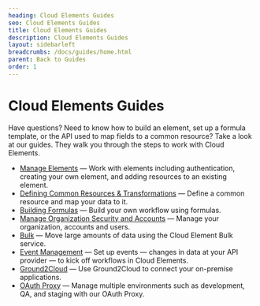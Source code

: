 ```yaml
---
heading: Cloud Elements Guides
seo: Cloud Elements Guides
title: Cloud Elements Guides
description: Cloud Elements Guides
layout: sidebarleft
breadcrumbs: /docs/guides/home.html
parent: Back to Guides
order: 1
---
```


# Cloud Elements Guides

Have questions? Need to know how to build an element, set up a formula template, or the API used to map fields to a common resource? Take a look at our guides. They walk you through the steps to work with Cloud Elements.

* [Manage Elements](elements/) &mdash; Work with elements including authentication, creating your own element, and adding resources to an existing element.
* [Defining Common Resources & Transformations](common-resources/) &mdash; Define a common resource and map your data to it.
* [Building Formulas](formulasC2/) &mdash; Build your own workflow using formulas.
* [Manage Organization Security and Accounts](account-user-mgmt/) &mdash; Manage your organization, accounts and users.
* [Bulk](bulk/) &mdash; Move large amounts of data using the Cloud Element Bulk service.
* [Event Management](event-management/) &mdash; Set up events &mdash; changes in data at your API provider &mdash; to kick off workflows in Cloud Elements.
* [Ground2Cloud](ground-2-cloud/) &mdash; Use Ground2Cloud to connect your on-premise applications.
* [OAuth Proxy](oauth-proxy/) &mdash; Manage multiple environments such as development, QA, and staging with our OAuth Proxy.
